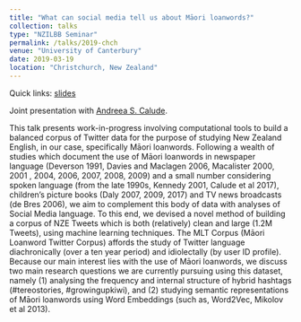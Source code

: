 ```yaml
---
title: "What can social media tell us about Māori loanwords?"
collection: talks
type: "NZILBB Seminar"
permalink: /talks/2019-chch
venue: "University of Canterbury"
date: 2019-03-19
location: "Christchurch, New Zealand"
---
```


Quick links: [slides](http://dgt12.github.io/files/chch.pdf)

Joint presentation with [Andreea S. Calude](https://profiles.waikato.ac.nz/andreea.calude).

This talk presents work-in-progress involving computational tools to build a balanced corpus of Twitter data for the purpose of studying New Zealand English, in our case, specifically Māori loanwords. Following a wealth of studies which document the use of Māori loanwords in newspaper language (Deverson 1991, Davies and Maclagen 2006, Macalister 2000, 2001 , 2004, 2006, 2007, 2008, 2009) and a small number considering spoken language (from the late 1990s, Kennedy 2001, Calude et al 2017), children’s picture books (Daly 2007, 2009, 2017) and TV news broadcasts (de Bres 2006), we aim to complement this body of data with analyses of Social Media language. To this end, we devised a novel method of building a corpus of NZE Tweets which is both (relatively) clean and large (1.2M Tweets), using machine learning techniques. The MLT Corpus (Māori Loanword Twitter Corpus) affords the study of Twitter language diachronically (over a ten year period) and idiolectally (by user ID profile). Because our main interest lies with the use of Māori loanwords, we discuss two main research questions we are currently pursuing using this dataset, namely (1) analysing the frequency and internal structure of hybrid hashtags (#tereostories, #growingupkiwi), and (2) studying semantic representations of Māori loanwords using Word Embeddings (such as, Word2Vec, Mikolov et al 2013).
